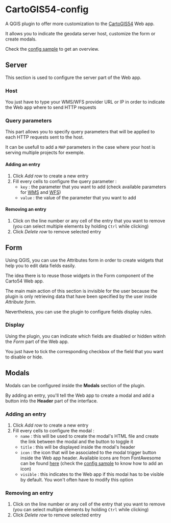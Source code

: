 # CartoGIS54-config

A QGIS plugin to offer more customization to the [CartoGIS54](https://github.com/infogeo54/CartoGIS54.git) Web app. 

It allows you to indicate the geodata server host, customize the form or create modals.

Check the [config sample](https://github.com/infogeo54/CartoGIS54-config/blob/master/sample/app.config.json) to get an overview.

## Server

This section is used to configure the server part of the Web app.

### Host

You just have to type your WMS/WFS provider URL or IP in order to indicate the Web app where to send HTTP requests

### Query parameters

This part allows you to specify query parameters that will be applied to each HTTP requests sent to the host.

It can be usefull to add a `MAP` parameters in the case where your host is serving multiple projects for exemple.

#### Adding an entry

1. Click *Add row* to create a new entry
2. Fill every cells to configure the query parameter :
    * `key` : the parameter that you want to add (check available parameters for [WMS](fr.wikipedia.org/wiki/Web_Map_Service#Liste_des_paramètres_disponibles) and [WFS](https://fr.wikipedia.org/wiki/Web_Feature_Service))
    * `value` : the value of the parameter that you want to add

#### Removing an entry

1. Click on the line number or any cell of the entry that you want to remove (you can select multiple elements by holding `Ctrl` while clicking)
2. Click *Delete row* to remove selected entry

## Form

Using QGIS, you can use the Attributes form in order to create widgets that help you to edit data fields easily.

The idea there is to reuse those widgets in the Form component of the Carto54 Web app.

The main main action of this section is invisible for the user because the plugin is only retrieving data that have been specified by the user inside *Attribute form*.

Nevertheless, you can use the plugin to configure fields display rules.

### Display

Using the plugin, you can indicate which fields are disabled or hidden witinh the *Form* part of the Web app.

You just have to tick the corresponding checkbox of the field that you want to disable or hide.

## Modals

Modals can be configured inside the **Modals** section of the plugin.

By adding an entry, you'll tell the Web app to create a modal and add a button into the **Header** part of the interface.

### Adding an entry

1. Click *Add row* to create a new entry
2. Fill every cells to configure the modal :
    * `name` : this will be used to create the modal's HTML file and create the link between the modal and the button to toggle it
    * `title` : this will be displayed inside the modal's header
    * `icon` : the icon that will be associated to the modal trigger button inside the Web app header. Available icons are from FontAwesome can be found [here](https://fontawesome.com/icons?d=gallery) (check the [config sample](https://github.com/infogeo54/CartoGIS54-config/blob/master/sample/app.config.json) to know how to add an icon)
    * `visible` : this indicates to the Web app if this modal has to be visible by default. You won't often have to modify this option
    
### Removing an entry

1. Click on the line number or any cell of the entry that you want to remove (you can select multiple elements by holding `Ctrl` while clicking)
2. Click *Delete row* to remove selected entry
